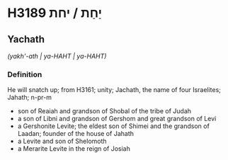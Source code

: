 # H3189 יַחַת / יחת

## Yachath

_(yakh'-ath | ya-HAHT | ya-HAHT)_

### Definition

He will snatch up; from H3161; unity; Jachath, the name of four Israelites; Jahath; n-pr-m

- son of Reaiah and grandson of Shobal of the tribe of Judah
- a son of Libni and grandson of Gershom and great grandson of Levi
- a Gershonite Levite; the eldest son of Shimei and the grandson of Laadan; founder of the house of Jahath
- a Levite and son of Shelomoth
- a Merarite Levite in the reign of Josiah

